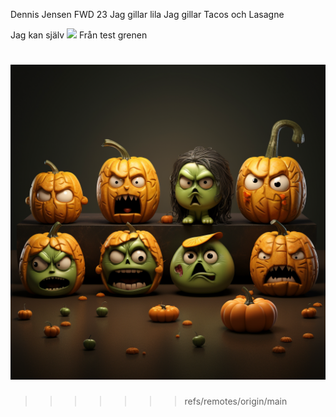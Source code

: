 Dennis Jensen FWD 23
Jag gillar lila
Jag gillar Tacos och Lasagne

Jag kan själv
![](/c/Users/MDenn/desktop/Git-Workshop/halloween_emoji.png)
Från test grenen

![](img/halloween_emoji.png)
=======
>>>>>>> refs/remotes/origin/main
